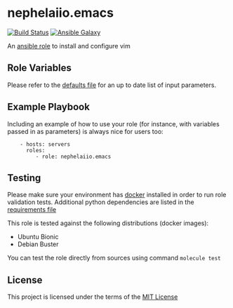 # nephelaiio.emacs

[![Build Status](https://travis-ci.org/nephelaiio/ansible-role-emacs.svg?branch=master)](https://travis-ci.org/nephelaiio/ansible-role-emacs)
[![Ansible Galaxy](http://img.shields.io/badge/ansible--galaxy-systemd--service-blue.svg)](https://galaxy.ansible.com/nephelaiio/emacs/)

An [ansible role](https://galaxy.ansible.com/nephelaiio/emacs) to install and configure vim

## Role Variables

Please refer to the [defaults file](/defaults/main.yml) for an up to date list of input parameters.

## Example Playbook

Including an example of how to use your role (for instance, with variables passed in as parameters) is always nice for users too:

```
    - hosts: servers
      roles:
         - role: nephelaiio.emacs
```

## Testing

Please make sure your environment has [docker](https://www.docker.com) installed in order to run role validation tests. Additional python dependencies are listed in the [requirements file](https://github.com/nephelaiio/ansible-role-requirements/blob/master/requirements.txt)

This role is tested against the following distributions (docker images):

  * Ubuntu Bionic
  * Debian Buster

You can test the role directly from sources using command ` molecule test `

## License

This project is licensed under the terms of the [MIT License](/LICENSE)
